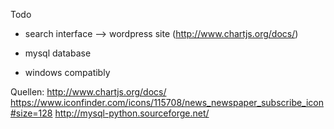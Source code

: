 Todo

* search interface
	--> wordpress site (http://www.chartjs.org/docs/)

* mysql database

* windows compatibly

Quellen:
	http://www.chartjs.org/docs/
	https://www.iconfinder.com/icons/115708/news_newspaper_subscribe_icon#size=128
	http://mysql-python.sourceforge.net/